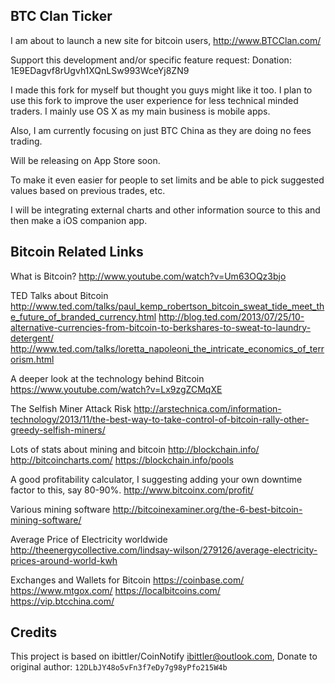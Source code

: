 ## BTC Clan Ticker

I am about to launch a new site for bitcoin users, http://www.BTCClan.com/

Support this development and/or specific feature request: Donation: 1E9EDagvf8rUgvh1XQnLSw993WceYj8ZN9

I made this fork for myself but thought you guys might like it too.
I plan to use this fork to improve the user experience for less technical minded traders. 
I mainly use OS X as my main business is mobile apps.

Also, I am currently focusing on just BTC China as they are doing no fees trading.

Will be releasing on App Store soon.

To make it even easier for people to set limits and be able to pick suggested values based on previous trades, etc.

I will be integrating external charts and other information source to this and then make a iOS companion app.


## Bitcoin Related Links
What is Bitcoin?
http://www.youtube.com/watch?v=Um63OQz3bjo

TED Talks about Bitcoin
http://www.ted.com/talks/paul_kemp_robertson_bitcoin_sweat_tide_meet_the_future_of_branded_currency.html
http://blog.ted.com/2013/07/25/10-alternative-currencies-from-bitcoin-to-berkshares-to-sweat-to-laundry-detergent/
http://www.ted.com/talks/loretta_napoleoni_the_intricate_economics_of_terrorism.html

A deeper look at the technology behind Bitcoin
https://www.youtube.com/watch?v=Lx9zgZCMqXE

The Selfish Miner Attack Risk
http://arstechnica.com/information-technology/2013/11/the-best-way-to-take-control-of-bitcoin-rally-other-greedy-selfish-miners/

Lots of stats about mining and bitcoin
http://blockchain.info/
http://bitcoincharts.com/
https://blockchain.info/pools

A good profitability calculator, I suggesting adding your own downtime factor to this, say 80-90%.
http://www.bitcoinx.com/profit/

Various mining software
http://bitcoinexaminer.org/the-6-best-bitcoin-mining-software/

Average Price of Electricity worldwide
http://theenergycollective.com/lindsay-wilson/279126/average-electricity-prices-around-world-kwh

Exchanges and Wallets for Bitcoin
https://coinbase.com/
https://www.mtgox.com/
https://localbitcoins.com/
https://vip.btcchina.com/



## Credits
This project is based on ibittler/CoinNotify ibittler@outlook.com, Donate to original author: `12DLbJY48o5vFn3f7eDy7g98yPfo215W4b`
